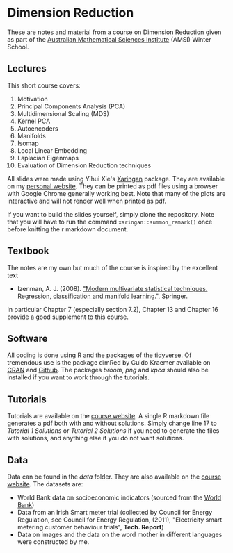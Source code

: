 # Dimension Reduction

These are notes and material from a course on Dimension Reduction given as part of the [Australian Mathematical Sciences Institute](https://amsi.org.au/) (AMSI) Winter School. 

## Lectures

This short course covers:

1. Motivation
2. Principal Components Analysis (PCA)
3. Multidimensional Scaling (MDS)
4. Kernel PCA
5. Autoencoders
6. Manifolds
7. Isomap
8. Local Linear Embedding
9. Laplacian Eigenmaps 
10. Evaluation of Dimension Reduction techniques

All slides were made using Yihui Xie's [Xaringan](https://github.com/yihui/xaringan) package.  They are available on my [personal website](https://anastasiospanagiotelis.netlify.app/teaching/dimred/). They can be printed as pdf files using a browser with Google Chrome generally working best. Note that many of the plots are interactive and will not render well when printed as pdf.

If you want to build the slides yourself, simply clone the repository. Note that you will have to run the command ```xaringan::summon_remark()``` once before knitting the r markdown document.

## Textbook

The notes are my own but much of the course is inspired by the excellent text 

- Izenman, A. J. (2008). ["Modern multivariate statistical techniques. Regression, classification and manifold learning."](https://www.springer.com/gp/book/9780387781884), Springer. 

In particular Chapter 7 (especially section 7.2), Chapter 13 and Chapter 16 provide a good supplement to this course.

## Software

All coding is done using [R](https://www.r-project.org/) and the packages of the [tidyverse](https://www.tidyverse.org/). Of tremendous use is the package dimRed by Guido Kraemer available on [CRAN](https://cran.r-project.org/web/packages/dimRed/index.html) and [Github](https://github.com/gdkrmr/dimRed). The packages *broom*, *png* and *kpca* should also be installed if you want to work through the tutorials.

## Tutorials

Tutorials are available on the [course website](https://anastasiospanagiotelis.netlify.app/teaching/dimred/). A single R markdown file generates a pdf both with and without solutions. Simply change line 17 to *Tutorial 1 Solutions* or *Tutorial 2 Solutions* if you need to generate the files with solutions, and anything else if you do not want solutions.

## Data

Data can be found in the *data* folder. They are also available on the [course website](https://anastasiospanagiotelis.netlify.app/teaching/dimred/).  The datasets are:

- World Bank data on socioeconomic indicators (sourced from the [World Bank](https://data.worldbank.org/indicator))
- Data from an Irish Smart meter trial (collected by Council for Energy Regulation, see Council for Energy Regulation, (2011), "Electricity smart metering customer behaviour trials", **Tech. Report**)
- Data on images and the data on the word mother in different languages were constructed by me.

